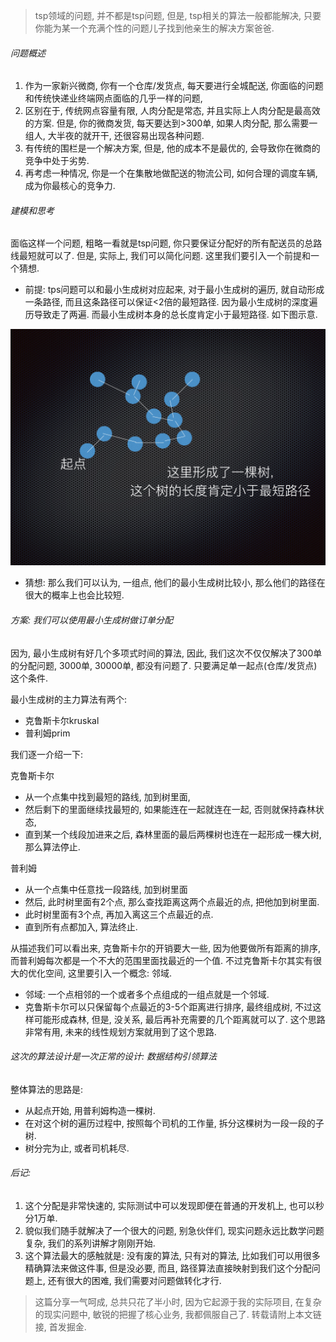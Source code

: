 > tsp领域的问题, 并不都是tsp问题, 但是, tsp相关的算法一般都能解决, 只要你能为某一个充满个性的问题儿子找到他亲生的解决方案爸爸.

###### 问题概述

1. 作为一家新兴微商, 你有一个仓库/发货点, 每天要进行全城配送, 你面临的问题和传统快递业终端网点面临的几乎一样的问题, 
2. 区别在于, 传统网点容量有限, 人肉分配是常态, 并且实际上人肉分配是最高效的方案. 但是, 你的微商发货, 每天要达到>300单, 如果人肉分配, 那么需要一组人, 大半夜的就开干, 还很容易出现各种问题. 
3. 有传统的围栏是一个解决方案, 但是, 他的成本不是最优的, 会导致你在微商的竞争中处于劣势. 
4. 再考虑一种情况, 你是一个在集散地做配送的物流公司, 如何合理的调度车辆, 成为你最核心的竞争力.

###### 建模和思考

面临这样一个问题,  粗略一看就是tsp问题, 你只要保证分配好的所有配送员的总路线最短就可以了. 但是, 实际上, 我们可以简化问题.  这里我们要引入一个前提和一个猜想. 

- 前提: tps问题可以和最小生成树对应起来, 对于最小生成树的遍历, 就自动形成一条路径, 而且这条路径可以保证<2倍的最短路径. 因为最小生成树的深度遍历导致走了两遍. 而最小生成树本身的总长度肯定小于最短路径. 如下图示意.

![tsp.005](/images/tsp.005.jpeg)

- 猜想: 那么我们可以认为, 一组点, 他们的最小生成树比较小, 那么他们的路径在很大的概率上也会比较短.

###### 方案: 我们可以使用最小生成树做订单分配

因为, 最小生成树有好几个多项式时间的算法, 因此, 我们这次不仅仅解决了300单的分配问题, 3000单, 30000单, 都没有问题了. 只要满足单一起点(仓库/发货点)这个条件.

最小生成树的主力算法有两个: 

- 克鲁斯卡尔kruskal
- 普利姆prim

我们逐一介绍一下: 

克鲁斯卡尔

- 从一个点集中找到最短的路线, 加到树里面, 
- 然后剩下的里面继续找最短的, 如果能连在一起就连在一起, 否则就保持森林状态, 
- 直到某一个线段加进来之后, 森林里面的最后两棵树也连在一起形成一棵大树, 那么算法停止.

普利姆

- 从一个点集中任意找一段路线, 加到树里面
- 然后, 此时树里面有2个点, 那么查找距离这两个点最近的点, 把他加到树里面.
- 此时树里面有3个点, 再加入离这三个点最近的点. 
- 直到所有点都加入, 算法终止.

从描述我们可以看出来, 克鲁斯卡尔的开销要大一些, 因为他要做所有距离的排序, 而普利姆每次都是一个不大的范围里面找最近的一个值. 不过克鲁斯卡尔其实有很大的优化空间, 这里要引入一个概念: 邻域.

- 邻域: 一个点相邻的一个或者多个点组成的一组点就是一个邻域. 
- 克鲁斯卡尔可以只保留每个点最近的3-5个距离进行排序, 最终组成树, 不过这样可能形成森林, 但是, 没关系, 最后再补充需要的几个距离就可以了. 这个思路非常有用, 未来的线性规划方案就用到了这个思路.



###### 这次的算法设计是一次正常的设计: 数据结构引领算法

 整体算法的思路是:

- 从起点开始, 用普利姆构造一棵树.
- 在对这个树的遍历过程中, 按照每个司机的工作量,  拆分这棵树为一段一段的子树.
- 树分完为止, 或者司机耗尽.

###### 后记:

1. 这个分配是非常快速的, 实际测试中可以发现即便在普通的开发机上, 也可以秒分1万单. 
2. 貌似我们随手就解决了一个很大的问题, 别急伙伴们, 现实问题永远比数学问题复杂, 我们的系列讲解才刚刚开始.
3. 这个算法最大的感触就是: 没有废的算法, 只有对的算法, 比如我们可以用很多精确算法来做这件事, 但是没必要, 而且, 路径算法直接映射到我们这个分配问题上, 还有很大的困难, 我们需要对问题做转化才行. 

> 这篇分享一气呵成, 总共只花了半小时, 因为它起源于我的实际项目, 在复杂的现实问题中, 敏锐的把握了核心业务, 我都佩服自己了. 转载请附上本文链接, 首发掘金.
